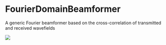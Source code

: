 # FourierDomainBeamformer
A generic Fourier beamformer based on the cross-correlation of transmitted and received wavefields

![](TimeDomainXCorr.gif)
